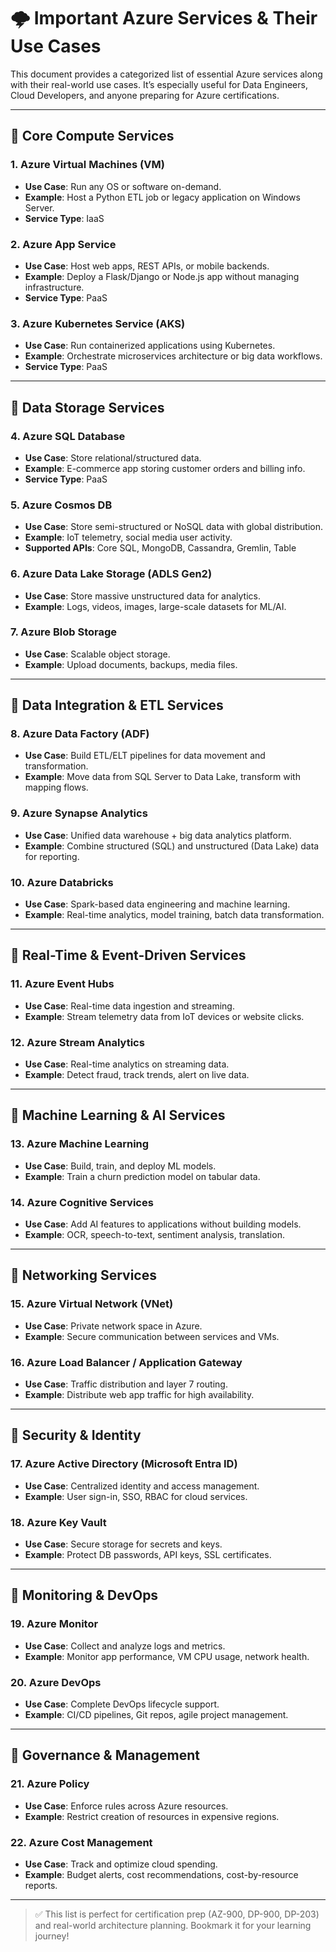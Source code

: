 # 🌩️ Important Azure Services & Their Use Cases

This document provides a categorized list of essential Azure services along with their real-world use cases. It’s especially useful for Data Engineers, Cloud Developers, and anyone preparing for Azure certifications.

---

## 🔹 Core Compute Services

### 1. Azure Virtual Machines (VM)
- **Use Case**: Run any OS or software on-demand.
- **Example**: Host a Python ETL job or legacy application on Windows Server.
- **Service Type**: IaaS

### 2. Azure App Service
- **Use Case**: Host web apps, REST APIs, or mobile backends.
- **Example**: Deploy a Flask/Django or Node.js app without managing infrastructure.
- **Service Type**: PaaS

### 3. Azure Kubernetes Service (AKS)
- **Use Case**: Run containerized applications using Kubernetes.
- **Example**: Orchestrate microservices architecture or big data workflows.
- **Service Type**: PaaS

---

## 🔹 Data Storage Services

### 4. Azure SQL Database
- **Use Case**: Store relational/structured data.
- **Example**: E-commerce app storing customer orders and billing info.
- **Service Type**: PaaS

### 5. Azure Cosmos DB
- **Use Case**: Store semi-structured or NoSQL data with global distribution.
- **Example**: IoT telemetry, social media user activity.
- **Supported APIs**: Core SQL, MongoDB, Cassandra, Gremlin, Table

### 6. Azure Data Lake Storage (ADLS Gen2)
- **Use Case**: Store massive unstructured data for analytics.
- **Example**: Logs, videos, images, large-scale datasets for ML/AI.

### 7. Azure Blob Storage
- **Use Case**: Scalable object storage.
- **Example**: Upload documents, backups, media files.

---

## 🔹 Data Integration & ETL Services

### 8. Azure Data Factory (ADF)
- **Use Case**: Build ETL/ELT pipelines for data movement and transformation.
- **Example**: Move data from SQL Server to Data Lake, transform with mapping flows.

### 9. Azure Synapse Analytics
- **Use Case**: Unified data warehouse + big data analytics platform.
- **Example**: Combine structured (SQL) and unstructured (Data Lake) data for reporting.

### 10. Azure Databricks
- **Use Case**: Spark-based data engineering and machine learning.
- **Example**: Real-time analytics, model training, batch data transformation.

---

## 🔹 Real-Time & Event-Driven Services

### 11. Azure Event Hubs
- **Use Case**: Real-time data ingestion and streaming.
- **Example**: Stream telemetry data from IoT devices or website clicks.

### 12. Azure Stream Analytics
- **Use Case**: Real-time analytics on streaming data.
- **Example**: Detect fraud, track trends, alert on live data.

---

## 🔹 Machine Learning & AI Services

### 13. Azure Machine Learning
- **Use Case**: Build, train, and deploy ML models.
- **Example**: Train a churn prediction model on tabular data.

### 14. Azure Cognitive Services
- **Use Case**: Add AI features to applications without building models.
- **Example**: OCR, speech-to-text, sentiment analysis, translation.

---

## 🔹 Networking Services

### 15. Azure Virtual Network (VNet)
- **Use Case**: Private network space in Azure.
- **Example**: Secure communication between services and VMs.

### 16. Azure Load Balancer / Application Gateway
- **Use Case**: Traffic distribution and layer 7 routing.
- **Example**: Distribute web app traffic for high availability.

---

## 🔹 Security & Identity

### 17. Azure Active Directory (Microsoft Entra ID)
- **Use Case**: Centralized identity and access management.
- **Example**: User sign-in, SSO, RBAC for cloud services.

### 18. Azure Key Vault
- **Use Case**: Secure storage for secrets and keys.
- **Example**: Protect DB passwords, API keys, SSL certificates.

---

## 🔹 Monitoring & DevOps

### 19. Azure Monitor
- **Use Case**: Collect and analyze logs and metrics.
- **Example**: Monitor app performance, VM CPU usage, network health.

### 20. Azure DevOps
- **Use Case**: Complete DevOps lifecycle support.
- **Example**: CI/CD pipelines, Git repos, agile project management.

---

## 🔹 Governance & Management

### 21. Azure Policy
- **Use Case**: Enforce rules across Azure resources.
- **Example**: Restrict creation of resources in expensive regions.

### 22. Azure Cost Management
- **Use Case**: Track and optimize cloud spending.
- **Example**: Budget alerts, cost recommendations, cost-by-resource reports.

---

> ✅ This list is perfect for certification prep (AZ-900, DP-900, DP-203) and real-world architecture planning. Bookmark it for your learning journey!

